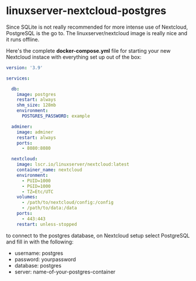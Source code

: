 # linuxserver-nextcloud-postgres

Since SQLite is not really recommended for more intense use of Nextcloud, PostgreSQL is the go to.
The linuxserver/nextcloud image is really nice and it runs offline.

Here's the complete **docker-compose.yml** file for starting your new Nextcloud instace with everything set up out of the box:
```yaml
version: '3.9'

services:

  db:
    image: postgres
    restart: always
    shm_size: 128mb
    environment:
      POSTGRES_PASSWORD: example

  adminer:
    image: adminer
    restart: always
    ports:
      - 8080:8080

  nextcloud:
    image: lscr.io/linuxserver/nextcloud:latest
    container_name: nextcloud
    environment:
      - PUID=1000
      - PGID=1000
      - TZ=Etc/UTC
    volumes:
      - /path/to/nextcloud/config:/config
      - /path/to/data:/data
    ports:
      - 443:443
    restart: unless-stopped
```
to connect to the postgres database, on Nextcloud setup select PostgreSQL and fill in with the following:

- username: postgres
- password: yourpassword
- database: postgres
- server: name-of-your-postgres-container
